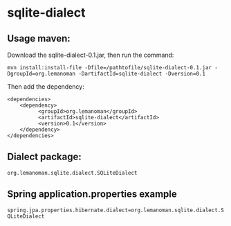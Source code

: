 # sqlite-dialect
## Usage maven:
Download the sqlite-dialect-0.1.jar, then run the command:

``` 
mvn install:install-file -Dfile=/pathtofile/sqlite-dialect-0.1.jar -DgroupId=org.lemanoman -DartifactId=sqlite-dialect -Dversion=0.1
```

Then add the dependency:

```
<dependencies>
    <dependency>
          <groupId>org.lemanoman</groupId>
          <artifactId>sqlite-dialect</artifactId>
          <version>0.1</version>
    </dependency>
</dependencies>
```

## Dialect package:

```org.lemanoman.sqlite.dialect.SQLiteDialect```

## Spring application.properties example

```spring.jpa.properties.hibernate.dialect=org.lemanoman.sqlite.dialect.SQLiteDialect```
